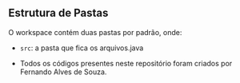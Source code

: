 
## Estrutura de Pastas

O workspace contém duas pastas por padrão, onde:

- `src`: a pasta que fica os arquivos.java

- Todos os códigos presentes neste repositório foram criados por Fernando Alves de Souza.
